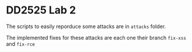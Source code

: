 # DD2525 Lab 2

The scripts to easily reporduce some attacks are in `attacks` folder.

The implemented fixes for these attacks are each one their branch `fix-xss` and `fix-rce`
